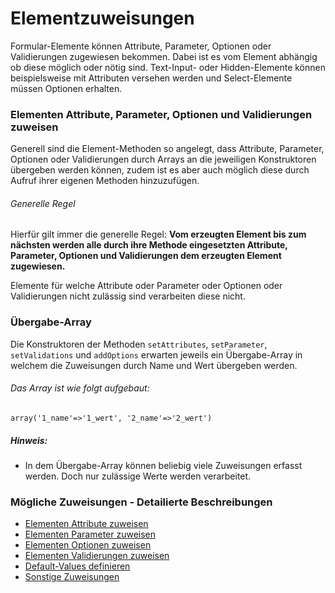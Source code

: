 # Elementzuweisungen


Formular-Elemente können Attribute, Parameter, Optionen oder Validierungen zugewiesen bekommen. Dabei ist es vom Element abhängig ob diese möglich oder nötig sind. Text-Input- oder Hidden-Elemente können beispielsweise mit Attributen versehen werden und Select-Elemente müssen Optionen erhalten.


### Elementen Attribute, Parameter, Optionen und Validierungen zuweisen


Generell sind die Element-Methoden so angelegt, dass Attribute, Parameter, Optionen oder Validierungen durch Arrays an die jeweiligen Konstruktoren übergeben werden können, zudem ist es aber auch möglich diese durch Aufruf ihrer eigenen Methoden hinzuzufügen.


###### Generelle Regel


Hierfür gilt immer die generelle Regel: **Vom erzeugten Element bis zum nächsten werden alle durch ihre Methode eingesetzten Attribute, Parameter, Optionen und Validierungen dem erzeugten Element zugewiesen.**

Elemente für welche Attribute oder Parameter oder Optionen oder Validierungen nicht zulässig sind verarbeiten diese nicht.


### Übergabe-Array


Die Konstruktoren der Methoden `setAttributes`, `setParameter`, `setValidations` und `addOptions` erwarten jeweils ein Übergabe-Array in welchem die Zuweisungen durch Name und Wert übergeben werden.


###### Das Array ist wie folgt aufgebaut:


`array('1_name'=>'1_wert', '2_name'=>'2_wert')`


##### Hinweis:


* In dem Übergabe-Array können beliebig viele Zuweisungen erfasst werden. Doch nur zulässige Werte werden verarbeitet.


### Mögliche Zuweisungen - Detailierte Beschreibungen


* [Elementen Attribute zuweisen](https://github.com/FriendsOfREDAXO/mform/wiki/Elementen-Attribute-zuweisen)
* [Elementen Parameter zuweisen](https://github.com/FriendsOfREDAXO/mform/wiki/Elementen-Parameter-zuweisen)
* [Elementen Optionen zuweisen](https://github.com/FriendsOfREDAXO/mform/wiki/Elementen-Optionen-zuweisen)
* [Elementen Validierungen zuweisen](https://github.com/FriendsOfREDAXO/mform/wiki/Elementen-Validierungen-zuweisen)
* [Default-Values definieren](https://github.com/FriendsOfREDAXO/mform/wiki/Default-Values-definieren)
* [Sonstige Zuweisungen](https://github.com/FriendsOfREDAXO/mform/wiki/Sonstige-Zuweisungen)